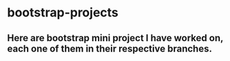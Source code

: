 # bootstrap-projects

Here are bootstrap mini project I have worked on, each one of them in their respective branches.
---
